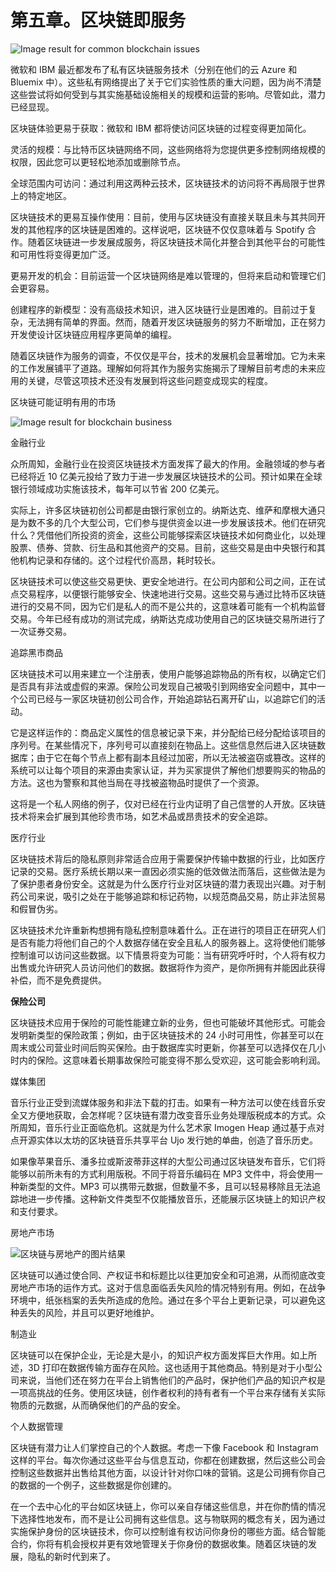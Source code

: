 # 第五章。区块链即服务

![Image result for common blockchain issues](img/image-5.jpeg)

微软和 IBM 最近都发布了私有区块链服务技术（分别在他们的云 Azure 和 Bluemix 中）。这些私有网络提出了关于它们实验性质的重大问题，因为尚不清楚这些尝试将如何受到与其实施基础设施相关的规模和运营的影响。尽管如此，潜力已经显现。

区块链体验更易于获取：微软和 IBM 都将使访问区块链的过程变得更加简化。

灵活的规模：与比特币区块链网络不同，这些网络将为您提供更多控制网络规模的权限，因此您可以更轻松地添加或删除节点。

全球范围内可访问：通过利用这两种云技术，区块链技术的访问将不再局限于世界上的特定地区。

区块链技术的更易互操作使用：目前，使用与区块链没有直接关联且未与其共同开发的其他程序的区块链是困难的。这样说吧，区块链不仅仅意味着与 Spotify 合作。随着区块链进一步发展成服务，将区块链技术简化并整合到其他平台的可能性和可用性将变得更加广泛。

更易开发的机会：目前运营一个区块链网络是难以管理的，但将来启动和管理它们会更容易。

创建程序的新模型：没有高级技术知识，进入区块链行业是困难的。目前过于复杂，无法拥有简单的界面。然而，随着开发区块链服务的努力不断增加，正在努力开发使设计区块链应用程序更简单的编程。

随着区块链作为服务的调查，不仅仅是平台，技术的发展机会显著增加。它为未来的工作发展铺平了道路。理解如何将其作为服务实施揭示了理解目前考虑的未来应用的关键，尽管这项技术还没有发展到将这些问题变成现实的程度。

区块链可能证明有用的市场

![Image result for blockchain business](img/image-6.jpeg)

金融行业

众所周知，金融行业在投资区块链技术方面发挥了最大的作用。金融领域的参与者已经将近 10 亿美元投给了致力于进一步发展区块链技术的公司。预计如果在全球银行领域成功实施该技术，每年可以节省 200 亿美元。

实际上，许多区块链初创公司都是由银行家创立的。纳斯达克、维萨和摩根大通只是为数不多的几个大型公司，它们参与提供资金以进一步发展该技术。他们在研究什么？凭借他们所投资的资金，这些公司能够探索区块链技术如何商业化，以处理股票、债券、贷款、衍生品和其他资产的交易。目前，这些交易是由中央银行和其他机构记录和存储的。这个过程代价高昂，耗时较长。

区块链技术可以使这些交易更快、更安全地进行。在公司内部和公司之间，正在试点交易程序，以便银行能够安全、快速地进行交易。这些交易与通过比特币区块链进行的交易不同，因为它们是私人的而不是公共的，这意味着可能有一个机构监督交易。今年已经有成功的测试完成，纳斯达克成功使用自己的区块链交易所进行了一次证券交易。

追踪黑市商品

区块链技术可以用来建立一个注册表，使用户能够追踪物品的所有权，以确定它们是否具有非法或虚假的来源。保险公司发现自己被吸引到网络安全问题中，其中一个公司已经与一家区块链初创公司合作，开始追踪钻石离开矿山，以追踪它们的活动。

它是这样运作的：商品定义属性的信息被记录下来，并分配给已经分配给该项目的序列号。在某些情况下，序列号可以直接刻在物品上。这些信息然后进入区块链数据库；由于它在每个节点上都有副本且经过加密，所以无法被盗窃或篡改。这样的系统可以让每个项目的来源由卖家认证，并为买家提供了解他们想要购买的物品的方法。这也为警察和其他当局在寻找被盗物品时提供了一个资源。

这将是一个私人网络的例子，仅对已经在行业内证明了自己信誉的人开放。区块链技术将来会扩展到其他珍贵市场，如艺术品或昂贵技术的安全追踪。

医疗行业

区块链技术背后的隐私原则非常适合应用于需要保护传输中数据的行业，比如医疗记录的交易。医疗系统长期以来一直因必须实施的低效做法而落后，这些做法是为了保护患者身份安全。这就是为什么医疗行业对区块链的潜力表现出兴趣。对于制药公司来说，吸引之处在于能够追踪和标记药物，以规范商品交易，防止非法贸易和假冒伪劣。

区块链技术允许重新构想拥有隐私控制意味着什么。正在进行的项目正在研究人们是否有能力将他们自己的个人数据存储在安全且私人的服务器上。这将使他们能够控制谁可以访问这些数据。以下情景将变为可能：当有研究呼吁时，个人将有权力出售或允许研究人员访问他们的数据。数据将作为资产，是你所拥有并能因此获得补偿，而不是免费提供。

**保险公司**

区块链技术应用于保险的可能性能建立新的业务，但也可能破坏其他形式。可能会发明新类型的保险政策；例如，由于区块链技术的 24 小时可用性，你甚至可以在周末或公司营业时间后购买保险。由于数据库实时更新，你甚至可以选择仅在几小时内的保险。这意味着长期事故保险可能变得不那么受欢迎，这可能会影响利润。

媒体集团

音乐行业正受到流媒体服务和非法下载的打击。如果有一种方法可以使在线音乐安全又方便地获取，会怎样呢？区块链有潜力改变音乐业务处理版税成本的方式。众所周知，音乐行业正面临危机。这就是为什么艺术家 Imogen Heap 通过基于点对点开源实体以太坊的区块链音乐共享平台 Ujo 发行她的单曲，创造了音乐历史。

如果像苹果音乐、潘多拉或斯波蒂菲这样的大型公司通过区块链发布音乐，它们将能够以前所未有的方式利用版税。不同于将音乐编码在 MP3 文件中，将会使用一种新类型的文件。MP3 可以携带元数据，但数量不多，且可以轻易移除且无法追踪地进一步传播。这种新文件类型不仅能播放音乐，还能展示区块链上的知识产权和支付要求。

房地产市场

![区块链与房地产的图片结果](img/image-7.jpeg)

区块链可以通过使合同、产权证书和标题比以往更加安全和可追溯，从而彻底改变房地产市场的运作方式。这对于信息面临丢失风险的情况特别有用。例如，在战争环境中，纸张档案的丢失所造成的危险。通过在多个平台上更新记录，可以避免这种丢失的风险，并且可以更好地维护。

制造业

区块链可以在保护企业，无论是大是小，的知识产权方面发挥巨大作用。如上所述，3D 打印在数据传输方面存在风险。这也适用于其他商品。特别是对于小型公司来说，当他们还在努力在平台上销售他们的产品时，保护他们产品的知识产权是一项高挑战的任务。使用区块链，创作者权利的持有者有一个平台来存储有关实际物质的元数据，从而确保他们的产品的安全。

个人数据管理

区块链有潜力让人们掌控自己的个人数据。考虑一下像 Facebook 和 Instagram 这样的平台。每次你通过这些平台与信息互动，你都在创建数据，然后这些公司会控制这些数据并出售给其他方面，以设计针对你口味的营销。这是公司拥有你自己的数据的一个例子，这些数据是你创建的。

在一个去中心化的平台如区块链上，你可以亲自存储这些信息，并在你酌情的情况下选择性地发布，而不是让公司拥有这些信息。这与物联网的概念有关，因为通过实施保护身份的区块链技术，你可以控制谁有权访问你身份的哪些方面。结合智能合约，你将有机会授权并更有效地管理关于你身份的数据收集。随着区块链的发展，隐私的新时代到来了。
